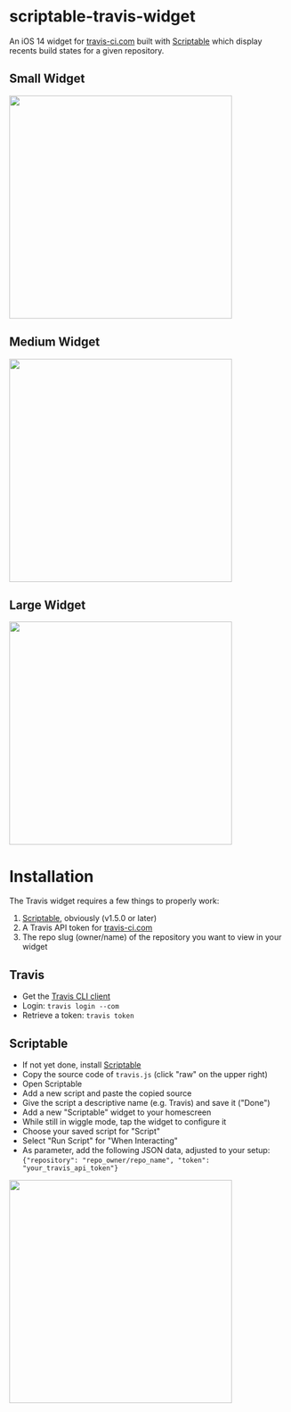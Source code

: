 # scriptable-travis-widget
An iOS 14 widget for [travis-ci.com](https://travis-ci.com) built with [Scriptable](https://scriptable.app/) which display recents build states for a given repository.

## Small Widget

<img src="https://github.com/s1h-org/scriptable-travis-widget/blob/main/gfx/small.jpg" width="400">

## Medium Widget

<img src="https://github.com/s1h-org/scriptable-travis-widget/blob/main/gfx/medium.jpg" width="400">

## Large Widget

<img src="https://github.com/s1h-org/scriptable-travis-widget/blob/main/gfx/large.jpg" width="400">

# Installation

The Travis widget requires a few things to properly work:

1. [Scriptable](https://apps.apple.com/us/app/scriptable/id1405459188?ign-mpt=uo%3D4), obviously (v1.5.0 or later)
2. A Travis API token for [travis-ci.com](https://travis-ci.com)
3. The repo slug (owner/name) of the repository you want to view in your widget

## Travis

- Get the [Travis CLI client](https://github.com/travis-ci/travis.rb#installation)
- Login:
`travis login --com`
- Retrieve a token:
`travis token`

## Scriptable

- If not yet done, install [Scriptable](https://apps.apple.com/us/app/scriptable/id1405459188?ign-mpt=uo%3D4)
- Copy the source code of `travis.js` (click "raw" on the upper right)
- Open Scriptable
- Add a new script and paste the copied source
- Give the script a descriptive name (e.g. Travis) and save it ("Done")
- Add a new "Scriptable" widget to your homescreen
- While still in wiggle mode, tap the widget to configure it
- Choose your saved script for "Script"
- Select "Run Script" for "When Interacting"
- As parameter, add the following JSON data, adjusted to your setup:
`{"repository": "repo_owner/repo_name", "token": "your_travis_api_token"}`

<img src="https://github.com/s1h-org/scriptable-travis-widget/blob/main/gfx/config.jpg" width="400">
